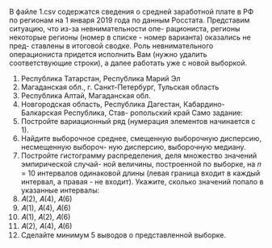 В файле 1.csv содержатся сведения о средней заработной плате в РФ по регионам на 1
января 2019 года по данным Росстата. Представим ситуацию, что из-за невнимательности опе-
рациониста, регионы некоторые регионы (номер в списке - номер варианта) оказались не пред-
ставлены в итоговой сводке. Роль невнимательного операциониста придется исполнить Вам
(нужно удалить соответствующие строки), а далее работать уже с новой выборкой.
1. Республика Татарстан, Республика Марий Эл
2. Магаданская обл., г. Санкт-Петербург, Тульская область
3. Республика Алтай, Магаданская обл.
4. Новгородская область, Республика Дагестан, Кабардино-Балкарская Республика, Став-
ропольский край
Само задание:
1. Постройте вариационный ряд (нумерация элементов начинается с 1).
2. Найдите выборочное среднее, смещенную выборочную дисперсию, несмещенную выбороч-
ную дисперсию, выборочную медиану.
3. Постройте гистограмму распределения, деля множество значений эмпирической случай-
ной величины, построенной по выборке, на 𝑛 = 10 интервалов одинаковой длины (левая
граница входит в каждый интервал, а правая - не входит). Укажите, сколько значений
попало в указанные интервалы:
1. 𝐴(2), 𝐴(4), 𝐴(6)
2. 𝐴(1), 𝐴(4), 𝐴(6)
3. 𝐴(1), 𝐴(2), 𝐴(6)
4. 𝐴(2), 𝐴(4), 𝐴(6)
4. Сделайте минимум 5 выводов о представленной выборке.


